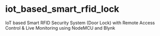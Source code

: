 # iot_based_smart_rfid_lock
IoT based Smart RFID Security System (Door Lock) with Remote Access Control & Live Monitoring using NodeMCU and Blynk

